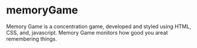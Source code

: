 # memoryGame
Memory Game is a concentration game, developed and styled using HTML, CSS, and, javascript. 
Memory Game monitors how good you areat remembering things.
